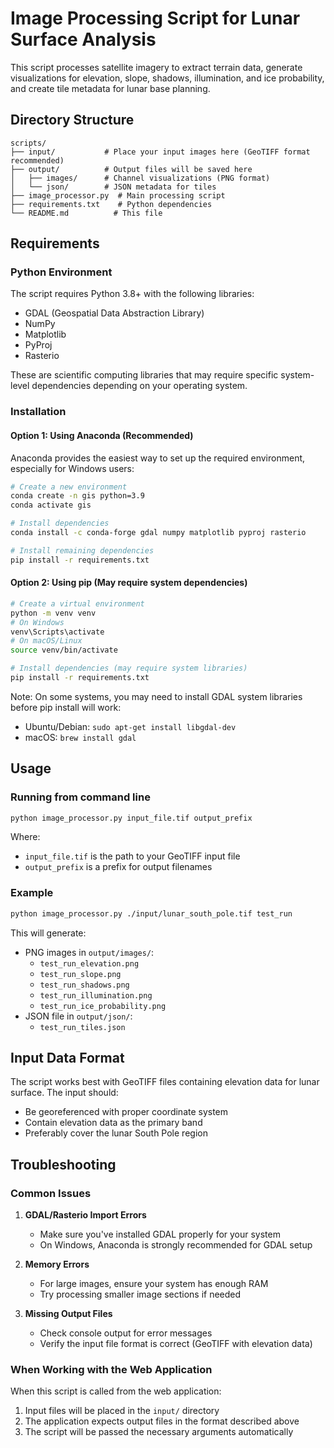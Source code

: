 # Image Processing Script for Lunar Surface Analysis

This script processes satellite imagery to extract terrain data, generate visualizations for elevation, slope, shadows, illumination, and ice probability, and create tile metadata for lunar base planning.

## Directory Structure

```
scripts/
├── input/           # Place your input images here (GeoTIFF format recommended)
├── output/          # Output files will be saved here
│   ├── images/      # Channel visualizations (PNG format)
│   └── json/        # JSON metadata for tiles
├── image_processor.py  # Main processing script
├── requirements.txt    # Python dependencies
└── README.md          # This file
```

## Requirements

### Python Environment

The script requires Python 3.8+ with the following libraries:
- GDAL (Geospatial Data Abstraction Library)
- NumPy
- Matplotlib
- PyProj
- Rasterio

These are scientific computing libraries that may require specific system-level dependencies depending on your operating system.

### Installation

#### Option 1: Using Anaconda (Recommended)

Anaconda provides the easiest way to set up the required environment, especially for Windows users:

```bash
# Create a new environment
conda create -n gis python=3.9
conda activate gis

# Install dependencies
conda install -c conda-forge gdal numpy matplotlib pyproj rasterio

# Install remaining dependencies
pip install -r requirements.txt
```

#### Option 2: Using pip (May require system dependencies)

```bash
# Create a virtual environment
python -m venv venv
# On Windows
venv\Scripts\activate
# On macOS/Linux
source venv/bin/activate

# Install dependencies (may require system libraries)
pip install -r requirements.txt
```

Note: On some systems, you may need to install GDAL system libraries before pip install will work:
- Ubuntu/Debian: `sudo apt-get install libgdal-dev`
- macOS: `brew install gdal`

## Usage

### Running from command line

```bash
python image_processor.py input_file.tif output_prefix
```

Where:
- `input_file.tif` is the path to your GeoTIFF input file
- `output_prefix` is a prefix for output filenames

### Example

```bash
python image_processor.py ./input/lunar_south_pole.tif test_run
```

This will generate:
- PNG images in `output/images/`:
  - `test_run_elevation.png`
  - `test_run_slope.png`
  - `test_run_shadows.png`
  - `test_run_illumination.png`
  - `test_run_ice_probability.png`
- JSON file in `output/json/`:
  - `test_run_tiles.json`

## Input Data Format

The script works best with GeoTIFF files containing elevation data for lunar surface. The input should:
- Be georeferenced with proper coordinate system
- Contain elevation data as the primary band
- Preferably cover the lunar South Pole region

## Troubleshooting

### Common Issues

1. **GDAL/Rasterio Import Errors**
   - Make sure you've installed GDAL properly for your system
   - On Windows, Anaconda is strongly recommended for GDAL setup

2. **Memory Errors**
   - For large images, ensure your system has enough RAM
   - Try processing smaller image sections if needed

3. **Missing Output Files**
   - Check console output for error messages
   - Verify the input file format is correct (GeoTIFF with elevation data)

### When Working with the Web Application

When this script is called from the web application:
1. Input files will be placed in the `input/` directory
2. The application expects output files in the format described above
3. The script will be passed the necessary arguments automatically 